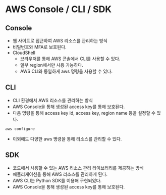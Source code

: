 # AWS Console / CLI / SDK

## Console

* 웹 사이트로 접근하여 AWS 리소스를 관리하는 방식
* 비밀번호와 MFA로 보호된다.
* CloudShell
  * 브라우저를 통해 AWS 콘솔에서 CLI를 사용할 수 있다.
  * 일부 region에서만 사용 가능하다.
  * AWS CLI와 동일하게 aws 명령을 사용할 수 있다.

## CLI

* CLI 환경에서 AWS 리소스를 관리하는 방식
* AWS Console을 통해 생성된 access key를 통해 보호된다.
* 다음 명령을 통해 access key id, access key, region name 등을 설정할 수 있다.

```
aws configure
```

* 이외에도 다양한 aws 명령을 통해 리소스를 관리할 수 있다.

## SDK

* 코드에서 사용할 수 있는 AWS 리소스 관리 라이브러리를 제공하는 방식
* 애플리케이션을 통해 AWS 리소스를 관리하게 된다.
* AWS CLI는 Python SDK를 이용해 구현되었다.
* AWS Console을 통해 생성된 access key를 통해 보호된다.

